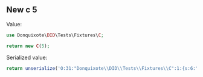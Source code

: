 ## New c 5

Value:

```php
use Donquixote\DID\Tests\Fixtures\C;

return new C(5);
```

Serialized value:

```php
return unserialize('O:31:"Donquixote\\DID\\Tests\\Fixtures\\C":1:{s:6:"values";a:1:{i:0;i:5;}}');
```
